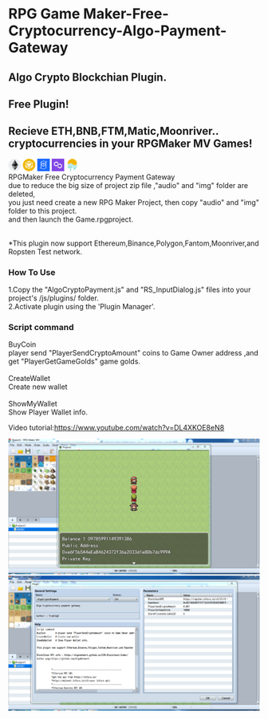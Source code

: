 # RPG Game Maker-Free-Cryptocurrency-Algo-Payment-Gateway<br>
## Algo Crypto Blockchian Plugin.

## Free Plugin!
## Recieve ETH,BNB,FTM,Matic,Moonriver.. cryptocurrencies in your RPGMaker MV Games!

<img src="https://github.com/AlgoNetwork/RPGMaker-Free-Cryptocurrency-Algo-Payment-Gateway/blob/main/icon/eth.png" width="25" height="25" alt="eth"> <img src="https://github.com/AlgoNetwork/RPGMaker-Free-Cryptocurrency-Algo-Payment-Gateway/blob/main/icon/bnb.png" width="25" height="25" alt="bnb"> <img src="https://github.com/AlgoNetwork/RPGMaker-Free-Cryptocurrency-Algo-Payment-Gateway/blob/main/icon/ftm.png" width="25" height="25" alt="ftm"> <img src="https://github.com/AlgoNetwork/RPGMaker-Free-Cryptocurrency-Algo-Payment-Gateway/blob/main/icon/matic.png" width="25" height="25" alt="matic"> <img src="https://github.com/AlgoNetwork/RPGMaker-Free-Cryptocurrency-Algo-Payment-Gateway/blob/main/icon/movr.png" width="25" height="25" alt="movr"><br>
RPGMaker Free Cryptocurrency Payment Gateway<br>
due to reduce the big size of project zip file ,"audio" and "img" folder are deleted,<br>
you just need create a new RPG Maker Project, then copy "audio" and "img" folder to this project. <br>
and then launch the Game.rpgproject. <br>
 <br>
 
*This plugin now support Ethereum,Binance,Polygon,Fantom,Moonriver,and Ropsten Test network. <br>
### How To Use<br>
1.Copy the "AlgoCryptoPayment.js" and "RS_InputDialog.js" files into your project's /js/plugins/ folder.<br>
2.Activate plugin using the 'Plugin Manager'.<br>


### Script command <br>
BuyCoin<br>
player send "PlayerSendCryptoAmount" coins to Game Owner address ,and get "PlayerGetGameGolds" game golds. <br><br>
CreateWallet<br>
Create new wallet<br><br>
ShowMyWallet<br>
Show Player Wallet info. <br>
 
Video tutorial:https://www.youtube.com/watch?v=DL4XKOE8eN8
 
 
<img src="https://github.com/AlgoNetwork/RPGMaker-Free-Cryptocurrency-Algo-Payment-Gateway/blob/main/algoPayment.png" alt="algoPayment">
 <br>
<img src="https://github.com/AlgoNetwork/RPGMaker-Free-Cryptocurrency-Algo-Payment-Gateway/blob/main/plugin.png" alt="RPGmaker">
